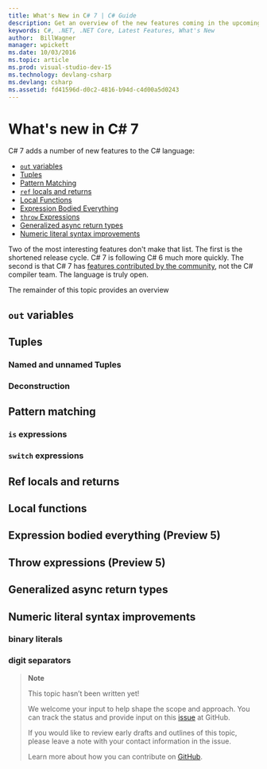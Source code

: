 ```yaml
---
title: What's New in C# 7 | C# Guide
description: Get an overview of the new features coming in the upcoming version 7 of the C# language.    
keywords: C#, .NET, .NET Core, Latest Features, What's New
author:  BillWagner
manager: wpickett
ms.date: 10/03/2016
ms.topic: article
ms.prod: visual-studio-dev-15
ms.technology: devlang-csharp
ms.devlang: csharp
ms.assetid: fd41596d-d0c2-4816-b94d-c4d00a5d0243
---
```


# What's new in C# 7

C# 7 adds a number of new features to the C# language:

* [`out` variables](#out-variables)
* [Tuples](#tuples)
* [Pattern Matching](#pattern-matching)
* [`ref` locals and returns](#ref-locals-and-returns)
* [Local Functions](#local-expressions)
* [Expression Bodied Everything](#expression-bodied-everything)
* [`throw` Expressions](#throw-expressions)
* [Generalized async return types](#generalized-async-return-types)
* [Numeric literal syntax improvements](#numeric-literal-syntax-improvements)

Two of the most interesting features don't make that list. The first
is the shortened release cycle. C# 7 is following C# 6 much more quickly.
The second is that C# 7 has [features contributed by the community](#expression-bodied-everything), not
the C# compiler team. The language is truly open.

The remainder of this topic provides an overview 

## `out` variables


## Tuples

### Named and unnamed Tuples

### Deconstruction

## Pattern matching

### `is` expressions

### `switch` expressions

## Ref locals and returns

## Local functions

## Expression bodied everything (Preview 5)

## Throw expressions (Preview 5)

## Generalized async return types 

## Numeric literal syntax improvements

### binary literals

### digit separators


> **Note**
> 
> This topic hasn’t been written yet! 
>
> We welcome your input to help shape the scope and approach. You can track the status and provide input on this
> [issue](https://github.com/dotnet/docs/issues/961) at GitHub.
> 
> If you would like to review early drafts and outlines of this topic, please leave a note with your contact information in the issue.
>
> Learn more about how you can contribute on [GitHub](https://github.com/dotnet/docs/blob/master/CONTRIBUTING.md).
>
